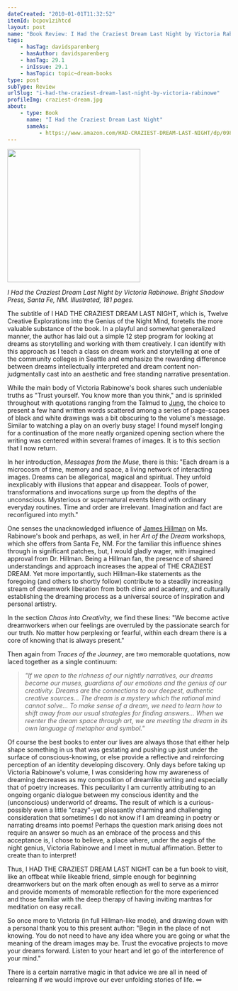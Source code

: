 ```yaml
---
dateCreated: "2010-01-01T11:32:52"
itemId: bcpov1zihtcd
layout: post
name: "Book Review: I Had the Craziest Dream Last Night by Victoria Rabinowe"
tags:
    - hasTag: davidsparenberg
    - hasAuthor: davidsparenberg
    - hasTag: 29.1
    - inIssue: 29.1
    - hasTopic: topic~dream-books
type: post
subType: Review
urlSlug: "i-had-the-craziest-dream-last-night-by-victoria-rabinowe"
profileImg: craziest-dream.jpg
about:
    - type: Book
      name: "I Had the Craziest Dream Last Night"
      sameAs:
          - https://www.amazon.com/HAD-CRAZIEST-DREAM-LAST-NIGHT/dp/0981904505
---
```


<a href="https://www.amazon.com/HAD-CRAZIEST-DREAM-LAST-NIGHT/dp/0981904505"><img width="300" src="../images/craziest-dream.jpg"></img></a><!--nopreview--><div class="caption"><i>I Had the Craziest Dream Last Night by Victoria Rabinowe. Bright Shadow Press, Santa Fe, NM. Illustrated, 181 pages.</i></div><!--/nopreview-->

The subtitle of I HAD THE CRAZIEST DREAM LAST NIGHT, which is, Twelve Creative Explorations into the Genius of the Night Mind, foretells the more valuable substance of the book. In a playful and somewhat generalized manner, the author has laid out a simple 12 step program for looking at dreams as storytelling and working with them creatively. I can identify with this approach as I teach a class on dream work and storytelling at one of the community colleges in Seattle and emphasize the rewarding difference between dreams intellectually interpreted and dream content non-judgmentally cast into an aesthetic and free standing narrative presentation.

While the main body of Victoria Rabinowe's book shares such undeniable truths as "Trust yourself. You know more than you think," and is sprinkled throughout with quotations ranging from the Talmud to [Jung](../topic~jung_and_dreams), the choice to present a few hand written words scattered among a series of page-scapes of black and white drawings was a bit obscuring to the volume's message. Similar to watching a play on an overly busy stage! I found myself longing for a continuation of the more neatly organized opening section where the writing was centered within several frames of images. It is to this section that I now return.

In her introduction, _Messages from the Muse_, there is this: "Each dream is a microcosm of time, memory and space, a living network of interacting images. Dreams can be allegorical, magical and spiritual. They unfold inexplicably with illusions that appear and disappear. Tools of power, transformations and invocations surge up from the depths of the unconscious. Mysterious or supernatural events blend with ordinary everyday routines. Time and order are irrelevant. Imagination and fact are reconfigured into myth."

One senses the unacknowledged influence of [James Hillman](https://en.wikipedia.org/wiki/James_Hillman) on Ms. Rabinowe's book and perhaps, as well, in her _Art of the Dream_ workshops, which she offers from Santa Fe, NM. For the familiar this influence shines through in significant patches, but, I would gladly wager, with imagined approval from Dr. Hillman. Being a Hillman fan, the presence of shared understandings and approach increases the appeal of THE CRAZIEST DREAM. Yet more importantly, such Hillman-like statements as the foregoing (and others to shortly follow) contribute to a steadily increasing stream of dreamwork liberation from both clinic and academy, and culturally establishing the dreaming process as a universal source of inspiration and personal artistry.

In the section _Chaos into Creativity_, we find these lines: "We become active dreamworkers when our feelings are overruled by the passionate search for our truth. No matter how perplexing or fearful, within each dream there is a core of knowing that is always present."

Then again from _Traces of the Journey_, are two memorable quotations, now laced together as a single continuum:

> _"If we open to the richness of our nightly narratives, our dreams become our muses, guardians of our emotions and the genius of our creativity. Dreams are the connections to our deepest, authentic creative sources... The dream is a mystery which the rational mind cannot solve... To make sense of a dream, we need to learn how to shift away from our usual strategies for finding answers... When we reenter the dream space through art, we are meeting the dream in its own language of metaphor and symbol."_

Of course the best books to enter our lives are always those that either help shape something in us that was gestating and pushing up just under the surface of conscious-knowing, or else provide a reflective and reinforcing perception of an identity developing discovery. Only days before taking up Victoria Rabinowe's volume, I was considering how my awareness of dreaming decreases as my composition of dreamlike writing and especially that of poetry increases. This peculiarity I am currently attributing to an ongoing organic dialogue between my conscious identity and the (unconscious) underworld of dreams. The result of which is a curious-possibly even a little "crazy"-yet pleasantly charming and challenging consideration that sometimes I do not know if I am dreaming in poetry or narrating dreams into poems! Perhaps the question mark arising does not require an answer so much as an embrace of the process and this acceptance is, I chose to believe, a place where, under the aegis of the night genius, Victoria Rabinowe and I meet in mutual affirmation. Better to create than to interpret!

Thus, I HAD THE CRAZIEST DREAM LAST NIGHT can be a fun book to visit, like an offbeat while likeable friend, simple enough for beginning dreamworkers but on the mark often enough as well to serve as a mirror and provide moments of memorable reflection for the more experienced and those familiar with the deep therapy of having inviting mantras for meditation on easy recall.

So once more to Victoria (in full Hillman-like mode), and drawing down with a personal thank you to this present author: "Begin in the place of not knowing. You do not need to have any idea where you are going or what the meaning of the dream images may be. Trust the evocative projects to move your dreams forward. Listen to your heart and let go of the interference of your mind."

There is a certain narrative magic in that advice we are all in need of relearning if we would improve our ever unfolding stories of life. ∞
